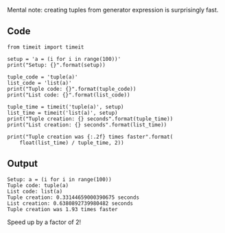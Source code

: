 Mental note: creating tuples from generator expression is surprisingly fast.

## Code
```
from timeit import timeit

setup = 'a = (i for i in range(100))'
print("Setup: {}".format(setup))

tuple_code = 'tuple(a)'
list_code = 'list(a)'
print("Tuple code: {}".format(tuple_code))
print("List code: {}".format(list_code))

tuple_time = timeit('tuple(a)', setup)
list_time = timeit('list(a)', setup)
print("Tuple creation: {} seconds".format(tuple_time))
print("List creation: {} seconds".format(list_time))

print("Tuple creation was {:.2f} times faster".format(
    float(list_time) / tuple_time, 2))
```

## Output

```
Setup: a = (i for i in range(100))
Tuple code: tuple(a)
List code: list(a)
Tuple creation: 0.33144659000390675 seconds
List creation: 0.6380892739980482 seconds
Tuple creation was 1.93 times faster
```

Speed up by a factor of 2! 
